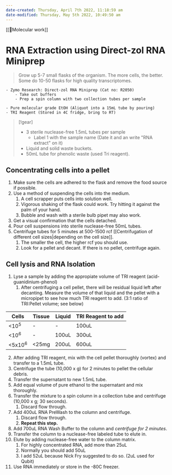```yaml
---
date-created: Thursday, April 7th 2022, 11:18:59 am
date-modified: Thursday, May 5th 2022, 10:49:50 am
---
```

[[🧬Molecular work]]
# RNA Extraction using Direct-zol RNA Miniprep

>Grow up 5-7 small flasks of the organism. The more cells, the better. Some do 10-50 flasks for high quality transcriptomes.

```ad-kit
- Zymo Research: Direct-zol RNA Miniprep (Cat no: R2050)
	- Take out buffers
	- Prep a spin column with two collection tubes per sample
```
```ad-reagents
- Pure molecular grade EtOH (Aliquot into a 15mL tube by pouring)
- TRI Reagent (Stored in 4C fridge, bring to RT)
```
>[!gear]
> - 3 sterile nuclease-free 1.5mL tubes per sample
> 	- Label 1 with the sample name (Date it and an write "RNA extract" on it)
> - Liquid and solid waste buckets.
> - 50mL tube for phenolic waste (used Tri reagent).

## Concentrating cells into a pellet
1. Make sure the cells are adhered to the flask and remove the food source if possible.
2. Use a method of suspending the cells into the medium.
	1. A cell scrapper puts cells into solution well.
	2. Vigorous shaking of the flask could work. Try hitting it against the palm of your hand.
	3. Bubble and wash with a sterile bulb pipet may also work.
3. Get a visual confirmation that the cells detached.
4. Pour cell suspensions into sterile nuclease-free 50mL tubes.
5. Centrifuge tubes for 5 minutes at 500-1500 rcf [[Centrifugation of different cell sizes|depending on the cell size]].
	1. The smaller the cell, the higher rcf you should use.
	2. Look for a pellet and decant. If there is no pellet, centrifuge again.

## Cell lysis and RNA Isolation
1. Lyse a sample by adding the appropiate volume of TRI reagent (acid-guanidinium-phenol)
	1. After centrifuging a cell pellet, there will be residual liquid left after decanting. Measure the volume of that liquid and the pellet with a micropipet to see how much TRI reagent to add. (3:1 ratio of TRI:Pellet volume; see below)

| Cells             | Tissue | Liquid | TRI Reagent to add |
| ----------------- | ------ | ------ | ------------------ |
| <10<sup>5</sup>   | -      | -      | 100uL              |
| <10<sup>6</sup>   | -      | 100uL  | 300uL              |
| <5x10<sup>6</sup> | <25mg  | 200uL  | 600uL              |
2. After adding TRI reagent, mix with the cell pellet thoroughly (vortex) and transfer to a 1.5mL tube.
2. Centrifuge the tube (10,000 x g) for 2 minutes to pellet the cellular debris.
3. Transfer the supernatant to new 1.5mL tube.
4. Add equal volume of pure ethanol to the supernatant and mix thoroughly.
5. Transfer the mixture to a spin column in a collection tube and centrifuge (10,000 x g; 30 seconds).
	1. Discard flow through.
6. Add 400uL RNA PreWash to the column and centrifuge.
	1. Discard flow through.
	2. **Repeat this step.**
7. Add 700uL RNA Wash Buffer to the column and *centrifuge for 2 minutes*.
8. Transfer the column to a nuclease-free labeled tube to elute in.
9. Elute by adding nuclease-free water to the column matrix.
	1. For highly concentrated RNA, add more than 25uL
	2. Normally you should add 50uL
	3. I add 52uL because Nick Fry suggested to do so. (2uL used for Qubit)
10. Use RNA immediately or store in the -80C freezer.
